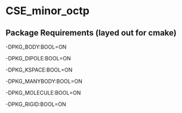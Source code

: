 # CSE_minor_octp

## Package Requirements (layed out for cmake)

-DPKG_BODY:BOOL=ON

-DPKG_DIPOLE:BOOL=ON

-DPKG_KSPACE:BOOL=ON

-DPKG_MANYBODY:BOOL=ON

-DPKG_MOLECULE:BOOL=ON

-DPKG_RIGID:BOOL=ON

